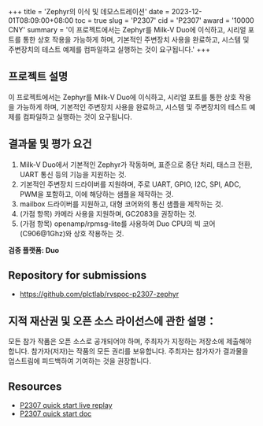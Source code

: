 +++
title = 'Zephyr의 이식 및 데모스트레이션'
date = 2023-12-01T08:09:00+08:00
toc = true
slug = 'P2307'
cid = 'P2307'
award = '10000 CNY'
summary = '이 프로젝트에서는 Zephyr를 Milk-V Duo에 이식하고, 시리얼 포트를 통한 상호 작용을 가능하게 하며, 기본적인 주변장치 사용을 완료하고, 시스템 및 주변장치의 테스트 예제를 컴파일하고 실행하는 것이 요구됩니다.'
+++

## 프로젝트 설명

이 프로젝트에서는 Zephyr를 Milk-V Duo에 이식하고, 시리얼 포트를 통한 상호 작용을 가능하게 하며, 기본적인 주변장치 사용을 완료하고, 시스템 및 주변장치의 테스트 예제를 컴파일하고 실행하는 것이 요구됩니다.

## 결과물 및 평가 요건

1. Milk-V Duo에서 기본적인 Zephyr가 작동하며, 표준으로 중단 처리, 태스크 전환, UART 통신 등의 기능을 지원하는 것.
2. 기본적인 주변장치 드라이버를 지원하며, 주로 UART, GPIO, I2C, SPI, ADC, PWM을 포함하고, 이에 해당하는 샘플을 제작하는 것.
3. mailbox 드라이버를 지원하고, 대형 코어와의 통신 샘플을 제작하는 것.
4. (가점 항목) 카메라 사용을 지원하며, GC2083을 권장하는 것.
5. (가점 항목) openamp/rpmsg-lite를 사용하여 Duo CPU의 빅 코어(C906@1Ghz)와 상호 작용하는 것.

**검증 플랫폼: Duo**

## Repository for submissions

- https://github.com/plctlab/rvspoc-p2307-zephyr

## 지적 재산권 및 오픈 소스 라이선스에 관한 설명：

모든 참가 작품은 오픈 소스로 공개되어야 하며, 주최자가 지정하는 저장소에 제출해야 합니다. 참가자(저자)는 작품의 모든 권리를 보유합니다. 주최자는 참가자가 결과물을 업스트림에 피드백하여 기여하는 것을 권장합니다.

## Resources

- [P2307 quick start live replay](https://www.bilibili.com/video/BV1264y1E7PJ)
- [P2307 quick start doc](https://github.com/plctlab/rvspoc/blob/main/Docs/P2307/P2307.md)